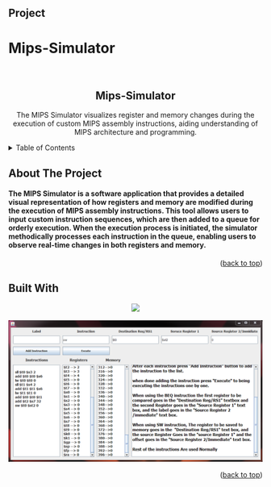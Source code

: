 
## Project

# Mips-Simulator

<br />

<div align="center">
  <h2 align="center">Mips-Simulator</h2>

  <p align="center">
    The MIPS Simulator visualizes register and memory changes during the execution of custom MIPS assembly instructions, aiding understanding of MIPS architecture and programming.
  </p>
</div>

<details>
  <summary>Table of Contents</summary>
  <ol>
    <li>
      <a href="#about-the-project">About The Project</a>
      <ul>
        <li><a href="#built-with">Built With</a></li>
    </li>
    <li><a href="#license">License</a></li>
  </ol>
</details>
        
## About The Project



<h4>
  <p>
  The MIPS Simulator is a software application that provides a detailed visual representation of how registers and memory are modified during the execution of MIPS assembly instructions. This tool allows users to input custom instruction sequences, which are then added to a queue for orderly execution. When the execution process is initiated, the simulator methodically processes each instruction in the queue, enabling users to observe real-time changes in both registers and memory.
  </p>
</h4>


<p align="right">(<a href="#Project">back to top</a>)</p>


## Built With

<p align="center">
  <a href="https://skillicons.dev">
    <img src="https://skillicons.dev/icons?i=java" />
  </a>
</p>



<p align="center">
  
<img src="https://github.com/404dn/Mips-Simulator/blob/master/pictuers/MipsSimPic.png" alt="drawing" width="700"/>
</p>




<p align="right">(<a href="#Project">back to top</a>)</p>







